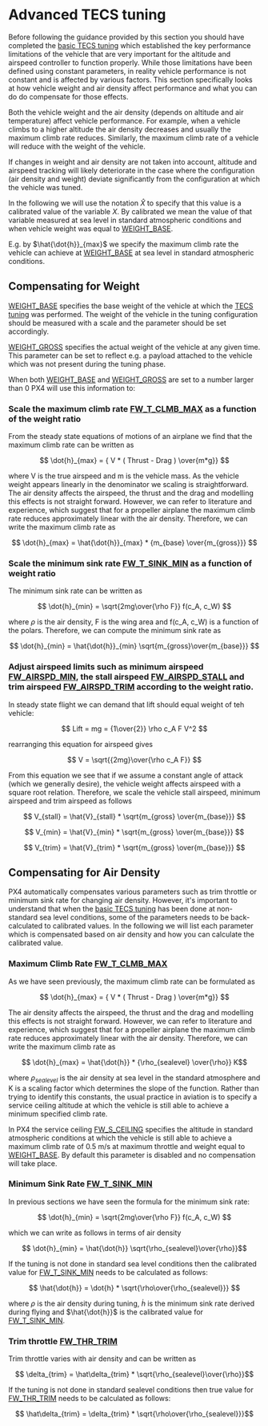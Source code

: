 # Advanced TECS tuning
Before following the guidance provided by this section you should have completed the [basic TECS tuning](../config_fw/position_tuning_guide_fixedwing.md#tecs-tuning-altitude-and-airspeed) which established the key performance limitations of the vehicle that are very important for the altitude and airspeed controller to function properly. While those limitations have been defined using constant parameters, in reality vehicle performance is not constant and is affected by various factors. This section specifically looks at how vehicle weight and air density affect performance and what you can do do compensate for those effects.

Both the vehicle weight and the air density (depends on altitude and air temperature) affect vehicle performance. For example, when a vehicle climbs to a higher altitude the air density decreases and usually the maximum climb rate reduces.
Similarly, the maximum climb rate of a vehicle will reduce with the weight of the vehicle.

If changes in weight and air density are not taken into account, altitude and airspeed tracking will likely deteriorate in the case where the configuration (air density and weight) deviate significantly from the configuration at which the vehicle was tuned.

In the following we will use the notation $\hat X$ to specify that this value is a calibrated value of the variable $X$. By calibrated we mean the value of that variable measured at sea level in standard atmospheric conditions and when vehicle weight was equal to [WEIGHT_BASE](../advanced_config/parameter_reference.md#WEIGHT_BASE).

E.g. by $\hat{\dot{h}}_{max}$ we specify the maximum climb rate the vehicle can achieve at [WEIGHT_BASE](../advanced_config/parameter_reference.md#WEIGHT_BASE) at sea level in standard atmospheric conditions.


## Compensating for Weight
[WEIGHT_BASE](../advanced_config/parameter_reference.md#WEIGHT_BASE) specifies the base weight of the vehicle at which the [TECS tuning](position_tuning_guide_fixedwing.md#tecs-tuning-altitude-and-airspeed) was performed. The weight of the vehicle in the tuning configuration should be measured with a scale and the parameter should be set accordingly.

[WEIGHT_GROSS](../advanced_config/parameter_reference.md#WEIGHT_BASE) specifies the actual weight of the vehicle at any given time. This parameter can be set to reflect e.g. a payload attached to the vehicle which was not present during the tuning phase.

When both [WEIGHT_BASE](../advanced_config/parameter_reference.md#WEIGHT_BASE) and [WEIGHT_GROSS](../advanced_config/parameter_reference.md#WEIGHT_GROSS) are set to a number larger than 0 PX4 will use this information to:

### Scale the maximum climb rate [FW_T_CLMB_MAX](../advanced_config/parameter_reference.md#FW_T_CLMB_MAX) as a function of the weight ratio
From the steady state equations of motions of an airplane we find that the maximum climb rate can be written as

$$ \dot{h}_{max} = { V * ( Thrust - Drag ) \over{m*g}}  $$

where V is the true airspeed and m is the vehicle mass. As the vehicle weight appears linearly in the denominator we scaling is straightforward. The air density affects the airspeed, the thrust and the drag and modelling this effects is not straight forward. However, we can refer to literature and experience, which suggest that for a propeller airplane the maximum climb rate reduces approximately linear with the air density. Therefore, we can write the maximum climb rate as


$$ \dot{h}_{max} = \hat{\dot{h}}_{max} * {m_{base} \over{m_{gross}}} $$


### Scale the minimum sink rate [FW_T_SINK_MIN](../advanced_config/parameter_reference.md#FW_T_SINK_MIN) as a function of weight ratio
The minimum sink rate can be written as

$$ \dot{h}_{min} = \sqrt{2mg\over{\rho F}} f(c_A, c_W)  $$

where $\rho$ is the air density, F is the wing area and f(c_A, c_W) is a function of the polars.
Therefore, we can compute the minimum sink rate as

$$ \dot{h}_{min} = \hat{\dot{h}}_{min}  \sqrt{m_{gross}\over{m_{base}}}  $$


### Adjust airspeed limits such as minimum airspeed [FW_AIRSPD_MIN](../advanced_config/parameter_reference.md#FW_AIRSPD_MIN), the stall airspeed [FW_AIRSPD_STALL](../advanced_config/parameter_reference.md#FW_AIRSPD_STALL)  and trim airspeed [FW_AIRSPD_TRIM](../advanced_config/parameter_reference.md#FW_AIRSPD_TRIM) according to the weight ratio.

In steady state flight we can demand that lift should equal weight of teh vehicle:

$$ Lift = mg = {1\over{2}} \rho c_A F V^2 $$

rearranging this equation for airspeed gives

$$ V = \sqrt{{2mg}\over{\rho c_A F}}  $$

From this equation we see that if we assume a constant angle of attack (which we generally desire), the vehicle weight affects airspeed with a square root relation.
Therefore, we scale the vehicle stall airspeed,  minimum airspeed and trim airspeed as follows

$$ V_{stall} = \hat{V}_{stall} * \sqrt{m_{gross} \over{m_{base}}}  $$

$$ V_{min} = \hat{V}_{min} * \sqrt{m_{gross} \over{m_{base}}}  $$

$$ V_{trim} = \hat{V}_{trim} * \sqrt{m_{gross} \over{m_{base}}}  $$

## Compensating for Air Density

PX4 automatically compensates various parameters such as trim throttle or minimum sink rate for changing air density. However, it's important to understand that when the [basic TECS tuning](../config_fw/position_tuning_guide_fixedwing.md#tecs-tuning-altitude-and-airspeed) has been done at non-standard sea level conditions, some of the parameters needs to be back-calculated to calibrated values. In the following we will list each parameter which is compensated based on air density and how you can calculate the calibrated value.

### Maximum Climb Rate  [FW_T_CLMB_MAX](../advanced_config/parameter_reference.md#FW_T_CLMB_MAX)
As we have seen previously, the maximum climb rate can be formulated as

$$ \dot{h}_{max} = { V * ( Thrust - Drag ) \over{m*g}}  $$

The air density affects the airspeed, the thrust and the drag and modelling this effects is not straight forward. However, we can refer to literature and experience, which suggest that for a propeller airplane the maximum climb rate reduces approximately linear with the air density. Therefore, we can write the maximum climb rate as

$$ \dot{h}_{max} = \hat{\dot{h}} * {\rho_{sealevel} \over{\rho}} K$$

where $\rho_{sealevel}$ is the air density at sea level in the standard atmosphere and K is a scaling factor which determines the slope of the function. Rather than trying to identify this constants, the usual practice in aviation is to specify a service ceiling altitude at which the vehicle is still able to achieve a minimum specified climb rate. 

In PX4 the service ceiling [FW_S_CEILING](../advanced_config/parameter_reference.md#FW_S_CEILING) specifies the altitude in standard atmospheric conditions at which the vehicle is still able to achieve a maximum climb rate of 0.5 m/s at maximum throttle and weight equal to [WEIGHT_BASE](../advanced_config/parameter_reference.md#WEIGHT_BASE).
By default this parameter is disabled and no compensation will take place.

### Minimum Sink Rate [FW_T_SINK_MIN](../advanced_config/parameter_reference.md#FW_T_SINK_MIN)
In previous sections we have seen the formula for the minimum sink rate:

$$ \dot{h}_{min} = \sqrt{2mg\over{\rho F}} f(c_A, c_W)  $$

which we can write as follows in terms of air density

$$ \dot{h}_{min} = \hat{\dot{h}}  \sqrt{\rho_{sealevel}\over{\rho}}$$

If the tuning is not done in standard sea level conditions then the calibrated  value for [FW_T_SINK_MIN](../advanced_config/parameter_reference.md#FW_T_SINK_MIN) needs to be calculated as follows:

$$ \hat{\dot{h}} = \dot{h} * \sqrt{\rho\over{\rho_{sealevel}}}  $$

where $\rho$ is the air density during tuning, $\dot{h}$ is the minimum sink rate derived during flying and $\hat{\dot{h}}$ is the calibrated value for [FW_T_SINK_MIN](../advanced_config/parameter_reference.md#FW_T_SINK_MIN).

### Trim throttle [FW_THR_TRIM](../advanced_config/parameter_reference.md#FW_THR_TRIM)

Trim throttle varies with air density and can be written as

$$ \delta_{trim} = \hat\delta_{trim} *  \sqrt{\rho_{sealevel}\over{\rho}}$$

If the tuning is not done in standard sealevel conditions then true value for [FW_THR_TRIM](../advanced_config/parameter_reference.md#FW_THR_TRIM) needs to be calculated as follows:


$$ \hat\delta_{trim} = \delta_{trim} *  \sqrt{\rho\over{\rho_{sealevel}}}$$









